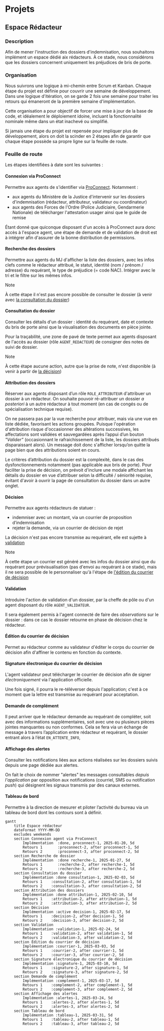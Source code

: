 # Projets

## Espace Rédacteur

### Description

Afin de mener l'instruction des dossiers d'indemnisation, nous souhaitons implément un espace dédié aix rédacteurs. À ce
stade, nous considérons que les dossiers concernent uniquement les préjudices de bris de porte.

### Organisation

Nous suivrons une logique à mi-chemin entre Scrum et Kanban. Chaque étape du projet est définie pour couvrir une semaine
de développement. Dans une logique d'itération, on se garde 2 fois une semaine pour traiter les retours qui émaneront de
la première semaine d'implémentation.

Cette organisation a pour objectif de forcer une mise à jour de la base de code, et
idéalement le déploiement idoine, incluant la fonctionnalité nominale même dans un état inachevé ou simplifié. 

Si jamais une étape du projet est repensée pour impliquer plus de développement, alors on doit la scinder en 2 étapes
afin de garantir que chaque étape possède sa propre ligne sur la feuille de route.

### Feuille de route

Les étapes identifiées à date sont les suivantes :

#### Connexion via ProConnect

Permettre aux agents de s'identifier via [ProConnect](https://www.proconnect.gouv.fr/). Notamment :
* aux agents du Ministère de la Justice d'intervenir sur les dossiers d'indemnisation (rédacteur, attributeur, validateur
ou coordinateur) 
* aux agents des Forces de l'Ordre (Police Judiciaire, Gendarmerie Nationale) de télécharger l'attestation usager ainsi
que le guide de remise

Étant donné que quiconque disposant d'un accès à ProConnect aura donc accès à l'espace agent, une étape de demande et de
validation de droit est à intégrer afin d'assurer de la bonne distribution de permissions.

#### Recherche des dossiers

Permettre aux agents du MJ d'afficher la liste des dossiers, avec les infos clefs comme le rédacteur attribué, le statut,
identité (nom / prénom / adresse) du requérant, le type de préjudice (= code NAC). Intégrer avec le tri et le filtre sur
les mêmes infos.  

> [!NOTE]
> À cette étape il n'est pas encore possible de consulter le dossier (à venir avec [la consultation du dossier](#consultation-du-dossier))
    
#### Consultation du dossier

Consulter les détails d'un dossier : identité du requérant, date et contexte du bris de porte ainsi que la visualisation
des documents en pièce jointe.

Pour la traçabilité, une zone de pavé de texte permet aux agents disposant de l'accès au dossier (rôle `AGENT_REDACTEUR`)
de consigner des notes de suivi de dossier. 

> [!NOTE]
> À cette étape aucune action, autre que la prise de note, n'est disponible (à venir à partir de [la décision](#décision))
    
#### Attribution des dossiers

Réserver aux agents disposant d’un rôle `ROLE_ATTRIBUTEUR` d'attribuer un dossier à un rédacteur. On souhaite pouvoir
ré-attribuer un dossier _a posteriori_ à un autre rédacteur à tout moment (en cas de congés ou de spécialisation technique
requise).

On ne passera pas par la vue recherche pour attribuer, mais via une vue en liste dédiée, favorisant les actions groupées.
Puisque l'opération d'attribution risque d'occasionner des altérations successives, les affectations sont validées et
sauvegardées après l’appui d’un bouton  _"Valider”_ (occasionnant le rafraichissement de la liste, les dossiers attribués
disparaissant alors). Un message doit donc s'afficher lorsqu’on quitte la page bien que des attributions soient en cours. 

Le critères d’attribution du dossier est la complexité, dans le cas des dysfonctionnements notamment (pas applicable aux
bris de porte). Pour faciliter la prise de décision, on prévoit d'inclure une modale affichant les détails du dossier
en vue d’attribuer selon la difficulté / séniorité requise, évitant d'avoir à ouvrir la page de consultation du dossier
dans un autre onglet.
    
#### Décision

Permettre aux agents rédacteurs de statuer : 
* indemniser avec un montant, via un courrier de proposition d’indemnisation
* rejeter la demande, via un courrier de décision de rejet

La décision n'est pas encore transmise au requérant, elle est sujette à [validation](#validation)

> [!NOTE]
> À cette étape un courrier est généré avec les infos du dossier ainsi que du requérant pour prévisualisation (pas
> d'envoi au requérant à ce stade), mais il ne sera possible de le personnaliser qu'à l'étape de
> [l'édition du courrier de décision](#édition-du-courrier-de-décision)
    
#### Validation

Introduire l'action de validation d'un dossier, par la cheffe de pôle ou d'un agent disposant du rôle `AGENT_VALIDATEUR`. 

Il sera également permis à l'agent connecté de faire des _observations_ sur le dossier : dans ce cas le dossier retourne
en phase de décision chez le rédacteur.
    
#### Édition du courrier de décision

Permet au rédacteur comme au validateur d'éditer le corps du courrier de décision afin d'affiner le contenu en fonction
du contexte.

#### Signature électronique du courrier de décision

L'agent validateur peut télécharger le courrier de décision afin de signer _électroniquement_ via l'application officielle.

Une fois signé, il pourra le re-téléverser depuis l'application; c'est à ce moment que la lettre est transmise au requérant
pour acceptation.

#### Demande de complément

Il peut arriver que le rédacteur demande au requérant de compléter, soit avec des informations supplémentaires, soit avec
une ou plusieurs pièces jointes manquantes ou non conformes. Cela se fera via un échange de message à travers l’application
entre rédacteur et requérant, le dossier entrant alors à l’état `EN_ATTENTE_INFO`,

#### Affichage des alertes

Consulter les notifications liées aux actions réalisées sur les dossiers suivis depuis une page dédiée aux alertes.

On fait le choix de nommer "alertes" les messages consultables _depuis l'application_ par opposition aux notifications
(courriel, SMS ou notification _push_) qui désignent les signaux transmis par des canaux externes.


#### Tableau de bord

Permettre à la direction de mesurer et piloter l’activité du bureau via un tableau de bord dont les contours sont à
définir.



```mermaid
gantt
    title Espace rédacteur
    dateFormat YYYY-MM-DD
    excludes weekends
    section Connexion agent via ProConnect
        Implémentation  :done, proconnect-1, 2025-01-20, 5d
        Retours 1       :proconnect-2, after proconnect-1, 5d
        Retours 2       :proconnect-3, after proconnect-2, 5d
    section Recherche de dossier
        Implémentation  :done recherche-1, 2025-01-27, 5d
        Retours 1       :recherche-2, after recherche-1, 5d
        Retours 2       :recherche-3, after recherche-2, 5d
    section Consultation du dossier
        Implémentation :done consultation-1, 2025-02-03, 5d
        Retours 1    :consultation-2, after consultation-1, 5d
        Retours 2    :consultation-3, after consultation-2, 5d
    section Attribution des dossiers
        Implémentation :done attribution-1, 2025-02-10, 5d
        Retours 1    :attribution-2, after attribution-1, 5d
        Retours 2    :attribution-3, after attribution-2, 5d
    section Décision
        Implémentation :active decision-1, 2025-02-17, 5d
        Retours 1    :decision-2, after decision-1, 5d
        Retours 2    :decision-3, after decision-2, 5d
    section Validation
        Implémentation :validation-1, 2025-02-24, 5d
        Retours 1    :validation-2, after validation-1, 5d
        Retours 2    :validation-3, after validation-2, 5d
    section Édition du courrier de décision
        Implémentation :courrier-1, 2025-03-03, 5d
        Retours 1    :courrier-2, after courrier-1, 5d
        Retours 2    :courrier-3, after courrier-2, 5d
    section Signature électronique du courrier de décision
        Implémentation :signature-1, 2025-03-10, 5d
        Retours 1    :signature-2, after signature-1, 5d
        Retours 2    :signature-3, after signature-2, 5d
    section Demande de complément
        Implémentation :complement-1, 2025-03-17, 5d
        Retours 1    :complement-2, after complement-1, 5d
        Retours 2    :complement-3, after complement-2, 5d
    section Affichage des alertes
        Implémentation :alertes-1, 2025-03-24, 5d
        Retours 1    :alertes-2, after alertes-1, 5d
        Retours 2    :alertes-3, after alertes-2, 5d
    section Tableau de bord
        Implémentation :tableau-1, 2025-03-31, 5d
        Retours 1    :tableau-2, after tableau-1, 5d
        Retours 2    :tableau-3, after tableau-2, 5d
```